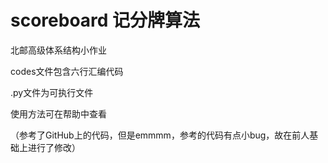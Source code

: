 # scoreboard 记分牌算法
北邮高级体系结构小作业  
  
codes文件包含六行汇编代码  
  
.py文件为可执行文件  
  
使用方法可在帮助中查看  
  
（参考了GitHub上的代码，但是emmmm，参考的代码有点小bug，故在前人基础上进行了修改）
